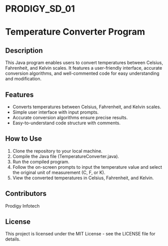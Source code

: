 # PRODIGY_SD_01
# Temperature Converter Program
## Description
This Java program enables users to convert temperatures between Celsius, Fahrenheit, and Kelvin scales. It features a user-friendly interface, accurate conversion algorithms, and well-commented code for easy understanding and modification.
## Features
- Converts temperatures between Celsius, Fahrenheit, and Kelvin scales.
- Simple user interface with input prompts.
- Accurate conversion algorithms ensure precise results.
- Easy-to-understand code structure with comments.
## How to Use
1. Clone the repository to your local machine.
2. Compile the Java file (TemperatureConverter.java).
3. Run the compiled program.
4. Follow the on-screen prompts to input the temperature value and select the original unit of measurement (C, F, or K).
5. View the converted temperatures in Celsius, Fahrenheit, and Kelvin.
## Contributors
Prodigy Infotech
## License
This project is licensed under the MIT License - see the LICENSE file for details.

